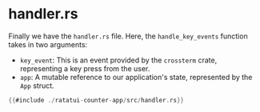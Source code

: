 # handler.rs

Finally we have the `handler.rs` file. Here, the `handle_key_events` function takes in two
arguments:

- `key_event`: This is an event provided by the `crossterm` crate, representing a key press from the
  user.
- `app`: A mutable reference to our application's state, represented by the `App` struct.

```rust
{{#include ./ratatui-counter-app/src/handler.rs}}
```
